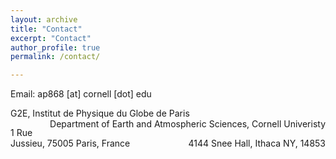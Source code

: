 ```yaml
---
layout: archive
title: "Contact"
excerpt: "Contact"
author_profile: true
permalink: /contact/

---
```

Email: ap868 [at] cornell [dot] edu

<p style="text-align:left;">
    G2E, Institut de Physique du Globe de Paris 
    <span style="float:right;">
          Department of Earth and Atmospheric Sciences, Cornell Univeristy
    </span>
</p>
<p style="text-align:left;">
  1 Rue Jussieu, 75005 Paris, France  
  <span style="float:right;">
    4144 Snee Hall, Ithaca NY, 14853
  </span>
</p>
